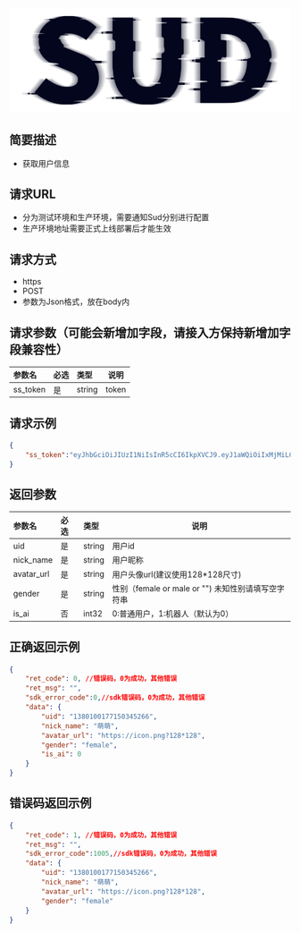 #

![SUD](../../Resource/logo.png)

## 简要描述

- 获取用户信息

## 请求URL

- 分为测试环境和生产环境，需要通知Sud分别进行配置
- 生产环境地址需要正式上线部署后才能生效

## 请求方式
- https
- POST
- 参数为Json格式，放在body内

## 请求参数（可能会新增加字段，请接入方保持新增加字段兼容性）

|参数名|必选|类型|说明|
|:----|:---|:-----|-----|
|ss_token|是|string|token|

## 请求示例

```json
{
    "ss_token":"eyJhbGciOiJIUzI1NiIsInR5cCI6IkpXVCJ9.eyJ1aWQiOiIxMjMiLCJleHAiOjE2MzA0MTc4NDksImFwcF9pZCI6ImFwcElEIn0.BWFAf7-Bi20KsFIjnQcF2ET1RNhoZRhoWa-VOxYbPuY"
}
```

## 返回参数

|参数名|必选|类型|说明|
|:----|:---|:-----|-----|
|uid|是|string|用户id|
|nick_name|是|string|用户昵称|
|avatar_url|是|string|用户头像url(建议使用128*128尺寸)|
|gender|是|string|性别（female or male or "") 未知性别请填写空字符串|
|is_ai |否|int32|0:普通用户，1:机器人（默认为0）|

## 正确返回示例

```json
{
    "ret_code": 0, //错误码，0为成功，其他错误
    "ret_msg": "",
    "sdk_error_code":0,//sdk错误码，0为成功，其他错误
    "data": {
        "uid": "1380100177150345266",
        "nick_name": "萌萌",
        "avatar_url": "https://icon.png?128*128",
        "gender": "female",
        "is_ai": 0
    }
}
```

## 错误码返回示例

```json
{
    "ret_code": 1, //错误码，0为成功，其他错误
    "ret_msg": "",
    "sdk_error_code":1005,//sdk错误码，0为成功，其他错误
    "data": {
        "uid": "1380100177150345266",
        "nick_name": "萌萌",
        "avatar_url": "https://icon.png?128*128",
        "gender": "female"
    }
}
```
